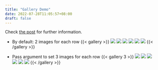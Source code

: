 ```yaml
---
title: "Gallery Demo"
date: 2022-07-28T11:05:57+08:00
draft: false
---
```


Check [the post](https://aben20807.github.io/posts/20220728-hugo-easy-gallery-shortcode/) for further information.

+ By default: 2 images for each row
{{< gallery >}}
![](https://lh3.googleusercontent.com/pw/AM-JKLVm1_boC8RA1aIv0ZUVc6IdrBXjgEyl1m9klNm8MRS7swkvtZB8F08Gw3se3SrUJ5RSHTB10TOGP6BtUbfVu5ZkXLIuffTCy5ucIiWOMpNWuwfymgPP65S7fiOBPOhMRCC7tZyAGAAJULYakAX0O6PiaA=w1643-h1232-no?authuser=1)
![](https://lh3.googleusercontent.com/pw/AM-JKLW_0tSG9VlexB02W4mM6dNeGob67fsIFS1j-4y4Dy7fKVODCs2BzJRFu4MFJg5OsFXpBlsVfNPqf3hsAkxYG9wvUN0NohwXxn17QZJablvUi3NDrHJOKNELPkE6i4GjjHz-84IhpWDd6emEKIPDX197Xw=w1643-h1232-no?authuser=1)
![](https://lh3.googleusercontent.com/pw/AM-JKLW3oxUukttTKV7Z3krsEl-KLXdmXBe27BzNVxLZi6nJYBF4M1Zda6VGQjLKZ8ZM4OSHFFxbDQ5d4BTsqlVtvmrT1gpAOsDQvb2IMOxUV4zzJrrXiQozBkx6NGW40l0GhWXNA5gyGJ9rToDRLM1Yi6ZSLQ=w1643-h1232-no?authuser=1)
![](https://lh3.googleusercontent.com/pw/AM-JKLWValYQhX4vEf-SY0Eavl1OK_RIOvXnZ2aAzMXDG8YSWlMtXOaUFuv_DDE4uFddQRFOMeZDoVOmJB53qJMrJdYlqmohUGHAu-e_YXvRG9Zdbo99TW4nd5Zx3keDMY2zeFDHnWzKCm3VNiZ859-mLIDO5Q=w1643-h1232-no?authuser=1)
![](https://lh3.googleusercontent.com/pw/AM-JKLWFgb6jVGdZFgOMRpRBK13iNKu3WvoDN8hJwH8-Cv5_zrcB0jS-m8zbCYq_mDyBegvmzPdEyQ9ezluOydUBKD_mI1l_RG2AqJQn-YYLXF2zFpYVRVVf8pipWqXjcK47nmV_KpVAS-4YCCZ2f8rGEyl-Kg=w1643-h1232-no?authuser=1)
![](https://lh3.googleusercontent.com/pw/AM-JKLWe_FCQjmTkRG0nlAryiQ7c2BRr3W84PZY-szIYcT3NurR3zdd9xZie12Z7zFruJyMLv8OL7cbQzWxuSBRGvBQFcw3rmgCj2ahyKHuo7vvjL7UzjUqHmvLU79CUUtyblAlyXvsRVkEgrm1oBx7ShXzLGg=w1643-h1232-no?authuser=1)
{{< /gallery >}}

+ Pass argument to set 3 images for each row
{{< gallery 3 >}}
![](https://lh3.googleusercontent.com/pw/AM-JKLVm1_boC8RA1aIv0ZUVc6IdrBXjgEyl1m9klNm8MRS7swkvtZB8F08Gw3se3SrUJ5RSHTB10TOGP6BtUbfVu5ZkXLIuffTCy5ucIiWOMpNWuwfymgPP65S7fiOBPOhMRCC7tZyAGAAJULYakAX0O6PiaA=w1643-h1232-no?authuser=1)
![](https://lh3.googleusercontent.com/pw/AM-JKLW_0tSG9VlexB02W4mM6dNeGob67fsIFS1j-4y4Dy7fKVODCs2BzJRFu4MFJg5OsFXpBlsVfNPqf3hsAkxYG9wvUN0NohwXxn17QZJablvUi3NDrHJOKNELPkE6i4GjjHz-84IhpWDd6emEKIPDX197Xw=w1643-h1232-no?authuser=1)
![](https://lh3.googleusercontent.com/pw/AM-JKLW3oxUukttTKV7Z3krsEl-KLXdmXBe27BzNVxLZi6nJYBF4M1Zda6VGQjLKZ8ZM4OSHFFxbDQ5d4BTsqlVtvmrT1gpAOsDQvb2IMOxUV4zzJrrXiQozBkx6NGW40l0GhWXNA5gyGJ9rToDRLM1Yi6ZSLQ=w1643-h1232-no?authuser=1)
![](https://lh3.googleusercontent.com/pw/AM-JKLWValYQhX4vEf-SY0Eavl1OK_RIOvXnZ2aAzMXDG8YSWlMtXOaUFuv_DDE4uFddQRFOMeZDoVOmJB53qJMrJdYlqmohUGHAu-e_YXvRG9Zdbo99TW4nd5Zx3keDMY2zeFDHnWzKCm3VNiZ859-mLIDO5Q=w1643-h1232-no?authuser=1)
![](https://lh3.googleusercontent.com/pw/AM-JKLWFgb6jVGdZFgOMRpRBK13iNKu3WvoDN8hJwH8-Cv5_zrcB0jS-m8zbCYq_mDyBegvmzPdEyQ9ezluOydUBKD_mI1l_RG2AqJQn-YYLXF2zFpYVRVVf8pipWqXjcK47nmV_KpVAS-4YCCZ2f8rGEyl-Kg=w1643-h1232-no?authuser=1)
![](https://lh3.googleusercontent.com/pw/AM-JKLWe_FCQjmTkRG0nlAryiQ7c2BRr3W84PZY-szIYcT3NurR3zdd9xZie12Z7zFruJyMLv8OL7cbQzWxuSBRGvBQFcw3rmgCj2ahyKHuo7vvjL7UzjUqHmvLU79CUUtyblAlyXvsRVkEgrm1oBx7ShXzLGg=w1643-h1232-no?authuser=1)
{{< /gallery >}}
